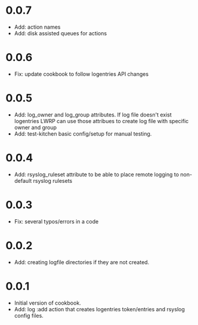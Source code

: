 # 0.0.7

* Add: action names
* Add: disk assisted queues for actions

# 0.0.6

* Fix: update cookbook to follow logentries API changes

# 0.0.5

* Add: log_owner and log_group attributes. If log file doesn't exist
  logentries LWRP can use those attribues to create log file with
  specific owner and group
* Add: test-kitchen basic config/setup for manual testing.

# 0.0.4

* Add: rsyslog_ruleset attribute to be able to place remote logging to
non-default rsyslog rulesets

# 0.0.3

* Fix: several typos/errors in a code

# 0.0.2

* Add: creating logfile directories if they are not created.

# 0.0.1

* Initial version of cookbook.
* Add: log :add action that creates logentries token/entries and rsyslog config files.
